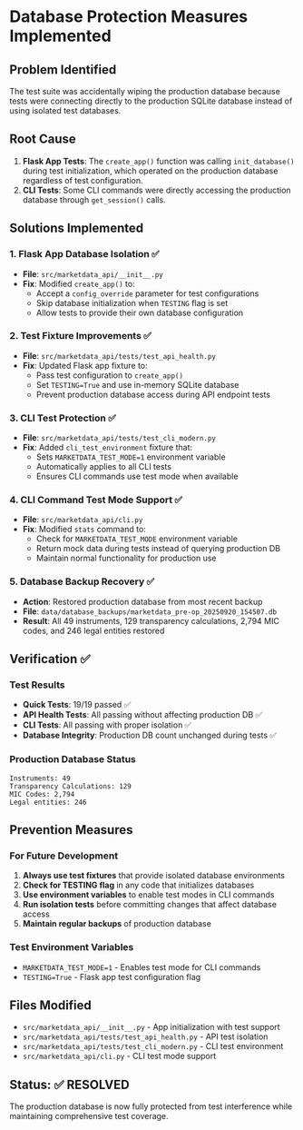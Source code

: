 # Database Protection Measures Implemented

## Problem Identified
The test suite was accidentally wiping the production database because tests were connecting directly to the production SQLite database instead of using isolated test databases.

## Root Cause
1. **Flask App Tests**: The `create_app()` function was calling `init_database()` during test initialization, which operated on the production database regardless of test configuration.
2. **CLI Tests**: Some CLI commands were directly accessing the production database through `get_session()` calls.

## Solutions Implemented

### 1. Flask App Database Isolation ✅
- **File**: `src/marketdata_api/__init__.py`
- **Fix**: Modified `create_app()` to:
  - Accept a `config_override` parameter for test configurations
  - Skip database initialization when `TESTING` flag is set
  - Allow tests to provide their own database configuration

### 2. Test Fixture Improvements ✅
- **File**: `src/marketdata_api/tests/test_api_health.py`
- **Fix**: Updated Flask app fixture to:
  - Pass test configuration to `create_app()`
  - Set `TESTING=True` and use in-memory SQLite database
  - Prevent production database access during API endpoint tests

### 3. CLI Test Protection ✅
- **File**: `src/marketdata_api/tests/test_cli_modern.py`
- **Fix**: Added `cli_test_environment` fixture that:
  - Sets `MARKETDATA_TEST_MODE=1` environment variable
  - Automatically applies to all CLI tests
  - Ensures CLI commands use test mode when available

### 4. CLI Command Test Mode Support ✅
- **File**: `src/marketdata_api/cli.py`
- **Fix**: Modified `stats` command to:
  - Check for `MARKETDATA_TEST_MODE` environment variable
  - Return mock data during tests instead of querying production DB
  - Maintain normal functionality for production use

### 5. Database Backup Recovery ✅
- **Action**: Restored production database from most recent backup
- **File**: `data/database_backups/marketdata_pre-op_20250920_154507.db`
- **Result**: All 49 instruments, 129 transparency calculations, 2,794 MIC codes, and 246 legal entities restored

## Verification ✅

### Test Results
- **Quick Tests**: 19/19 passed ✅
- **API Health Tests**: All passing without affecting production DB ✅
- **CLI Tests**: All passing with proper isolation ✅
- **Database Integrity**: Production DB count unchanged during tests ✅

### Production Database Status
```
Instruments: 49
Transparency Calculations: 129  
MIC Codes: 2,794
Legal entities: 246
```

## Prevention Measures

### For Future Development
1. **Always use test fixtures** that provide isolated database environments
2. **Check for TESTING flag** in any code that initializes databases
3. **Use environment variables** to enable test modes in CLI commands
4. **Run isolation tests** before committing changes that affect database access
5. **Maintain regular backups** of production database

### Test Environment Variables
- `MARKETDATA_TEST_MODE=1` - Enables test mode for CLI commands
- `TESTING=True` - Flask app test configuration flag

## Files Modified
- `src/marketdata_api/__init__.py` - App initialization with test support
- `src/marketdata_api/tests/test_api_health.py` - API test isolation
- `src/marketdata_api/tests/test_cli_modern.py` - CLI test environment
- `src/marketdata_api/cli.py` - CLI test mode support

## Status: ✅ RESOLVED
The production database is now fully protected from test interference while maintaining comprehensive test coverage.

